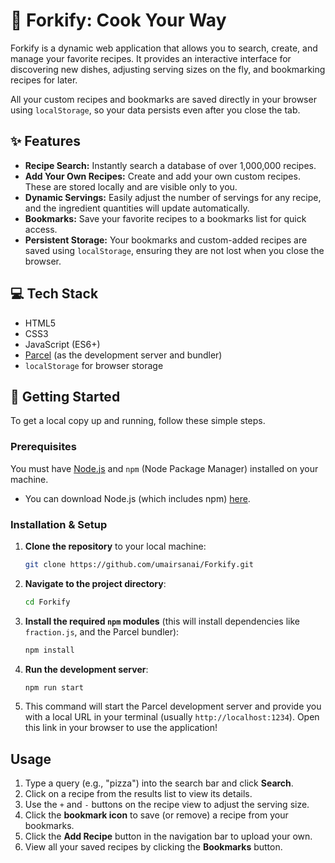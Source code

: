 # 🍴 Forkify: Cook Your Way

Forkify is a dynamic web application that allows you to search, create, and manage your favorite recipes. It provides an interactive interface for discovering new dishes, adjusting serving sizes on the fly, and bookmarking recipes for later.

All your custom recipes and bookmarks are saved directly in your browser using `localStorage`, so your data persists even after you close the tab.

## ✨ Features

* **Recipe Search:** Instantly search a database of over 1,000,000 recipes.
* **Add Your Own Recipes:** Create and add your own custom recipes. These are stored locally and are visible only to you.
* **Dynamic Servings:** Easily adjust the number of servings for any recipe, and the ingredient quantities will update automatically.
* **Bookmarks:** Save your favorite recipes to a bookmarks list for quick access.
* **Persistent Storage:** Your bookmarks and custom-added recipes are saved using `localStorage`, ensuring they are not lost when you close the browser.

## 💻 Tech Stack

* HTML5
* CSS3
* JavaScript (ES6+)
* [Parcel](https://parceljs.org/) (as the development server and bundler)
* `localStorage` for browser storage

## 🚀 Getting Started

To get a local copy up and running, follow these simple steps.

### Prerequisites

You must have [Node.js](https://nodejs.org/) and `npm` (Node Package Manager) installed on your machine.
* You can download Node.js (which includes npm) [here](https://nodejs.org/).

### Installation & Setup

1.  **Clone the repository** to your local machine:
    ```sh
    git clone https://github.com/umairsanai/Forkify.git
    ```

2.  **Navigate to the project directory**:
    ```sh
    cd Forkify
    ```

3.  **Install the required `npm` modules** (this will install dependencies like `fraction.js`, and the Parcel bundler):
    ```sh
    npm install
    ```

4.  **Run the development server**:
    ```sh
    npm run start
    ```

5.  This command will start the Parcel development server and provide you with a local URL in your terminal (usually `http://localhost:1234`). Open this link in your browser to use the application!

## Usage

1.  Type a query (e.g., "pizza") into the search bar and click **Search**.
2.  Click on a recipe from the results list to view its details.
3.  Use the `+` and `-` buttons on the recipe view to adjust the serving size.
4.  Click the **bookmark icon** to save (or remove) a recipe from your bookmarks.
5.  Click the **Add Recipe** button in the navigation bar to upload your own.
6.  View all your saved recipes by clicking the **Bookmarks** button.
